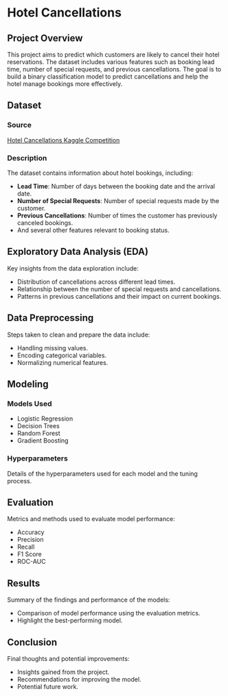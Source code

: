 # Hotel Cancellations

## Project Overview
This project aims to predict which customers are likely to cancel their hotel reservations. The dataset includes various features such as booking lead time, number of special requests, and previous cancellations. The goal is to build a binary classification model to predict cancellations and help the hotel manage bookings more effectively.

## Dataset
### Source
[Hotel Cancellations Kaggle Competition](https://www.kaggle.com/competitions/playground-series-s3e7/data)

### Description
The dataset contains information about hotel bookings, including:
- **Lead Time**: Number of days between the booking date and the arrival date.
- **Number of Special Requests**: Number of special requests made by the customer.
- **Previous Cancellations**: Number of times the customer has previously canceled bookings.
- And several other features relevant to booking status.

## Exploratory Data Analysis (EDA)
Key insights from the data exploration include:
- Distribution of cancellations across different lead times.
- Relationship between the number of special requests and cancellations.
- Patterns in previous cancellations and their impact on current bookings.

## Data Preprocessing
Steps taken to clean and prepare the data include:
- Handling missing values.
- Encoding categorical variables.
- Normalizing numerical features.

## Modeling
### Models Used
- Logistic Regression
- Decision Trees
- Random Forest
- Gradient Boosting

### Hyperparameters
Details of the hyperparameters used for each model and the tuning process.

## Evaluation
Metrics and methods used to evaluate model performance:
- Accuracy
- Precision
- Recall
- F1 Score
- ROC-AUC

## Results
Summary of the findings and performance of the models:
- Comparison of model performance using the evaluation metrics.
- Highlight the best-performing model.

## Conclusion
Final thoughts and potential improvements:
- Insights gained from the project.
- Recommendations for improving the model.
- Potential future work.
